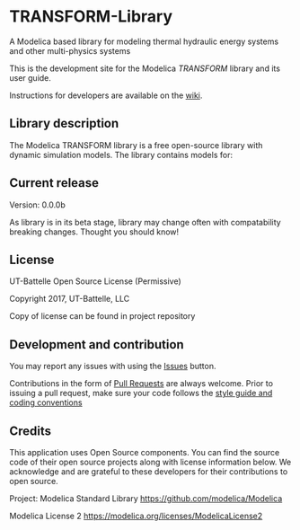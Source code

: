 # TRANSFORM-Library
A Modelica based library for modeling thermal hydraulic energy systems and other multi-physics systems

This is the development site for the Modelica _TRANSFORM_ library and its user guide.

Instructions for developers are available on the [wiki](https://github.com/ORNL-TRANSFORM/TRANSFORM-Library/wiki).

## Library description

The Modelica TRANSFORM library is a free open-source library with dynamic simulation models. The library contains models for:

## Current release

Version: 0.0.0b

As library is in its beta stage, library may change often with compatability breaking changes. Thought you should know!

## License
UT-Battelle Open Source License (Permissive)

Copyright 2017, UT-Battelle, LLC

Copy of license can be found in project repository

## Development and contribution
You may report any issues with using the [Issues](https://github.com/ORNL-TRANSFORM/TRANSFORM-Library/issues) button.

Contributions in the form of [Pull Requests](https://github.com/ORNL-TRANSFORM/TRANSFORM-Library/pulls) are always welcome.
Prior to issuing a pull request, make sure your code follows the [style guide and coding conventions]()

## Credits
This application uses Open Source components. You can find the source code of their open source projects along with license information below. We acknowledge and are grateful to these developers for their contributions to open source.

Project: Modelica Standard Library https://github.com/modelica/Modelica

Modelica License 2 https://modelica.org/licenses/ModelicaLicense2
